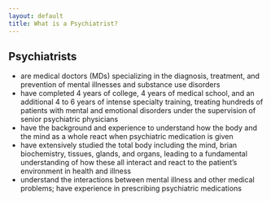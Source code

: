 ```yaml
---
layout: default
title: What is a Psychiatrist?
---
```


## Psychiatrists

* are medical doctors (MDs) specializing in the diagnosis, treatment, and prevention of mental illnesses and substance use disorders
* have completed 4 years of college, 4 years of medical school, and an additional 4 to 6 years of intense specialty training, treating hundreds of patients with mental and emotional disorders under the supervision of senior psychiatric physicians
* have the background and experience to understand how the body and the mind as a whole react when psychiatric medication is given
* have extensively studied the total body including the mind, brian biochemistry, tissues, glands, and organs, leading to a fundamental understanding of how these all interact and react to the patient&rsquo;s environment in health and illness
* understand the interactions between mental illness and other medical problems; have experience in prescribing psychiatric medications
